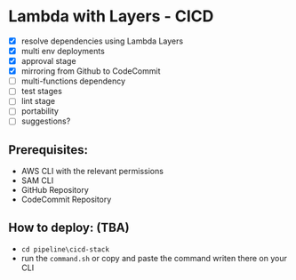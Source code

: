 # Lambda with Layers - CICD

- [x] resolve dependencies using Lambda Layers
- [x] multi env deployments
- [x] approval stage
- [x] mirroring from Github to CodeCommit
- [ ] multi-functions dependency
- [ ] test stages
- [ ] lint stage
- [ ] portability
- [ ] suggestions?

## Prerequisites:
- AWS CLI with the relevant permissions
- SAM CLI
- GitHub Repository
- CodeCommit Repository

## How to deploy: (TBA)

- ` cd pipeline\cicd-stack `
-  run the ` command.sh ` or copy and paste the command writen there on your CLI 
